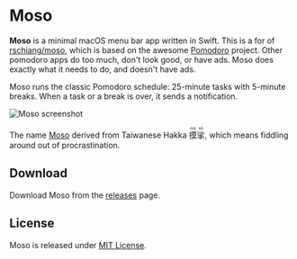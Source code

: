 # Moso

**Moso** is a minimal macOS menu bar app written in Swift. This is a for of
[rschiang/moso], which is based on the awesome
[Pomodoro] project. Other pomodoro apps do too much, don't look good,
or have ads. Moso does exactly what it needs to do, and doesn't have ads.

Moso runs the classic Pomodoro schedule: 25-minute tasks with 5-minute breaks.
When a task or a break is over, it sends a notification.

![Moso screenshot](docs/screenshot.png)

The name [Moso] derived from Taiwanese Hakka <ruby>摸<rt>mò</rt>挲<rt>sò</rt></ruby>,
which means fiddling around out of procrastination.

## Download

Download Moso from the [releases] page.

## License

Moso is released under [MIT License].

[Moso]: https://www.moedict.tw/:摸挲

[rschiang/moso]: https://github.com/rschiang/moso

[Pomodoro]: https://github.com/apas/pomodoro

[releases]: https://github.com/xrubioj/moso/releases

[MIT License]: LICENSE.md
